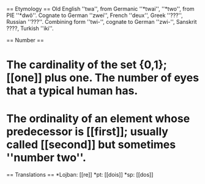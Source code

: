 == Etymology ==
Old English ''twa'', from Germanic ''*twai'', ''*two'', from PIE ''*dwô''. Cognate to German ''zwei'', French ''deux'', Greek ''???'', Russian ''???''. Combining form ''twi-'', cognate to German ''zwi-'', Sanskrit ????, Turkish ''iki''.

== Number ==
# The cardinality of the set {0,1}; [[one]] plus one. The number of eyes that a typical human has.
# The ordinality of an element whose predecessor is [[first]]; usually called [[second]] but sometimes ''number two''.

== Translations ==
*Lojban: [[re]]
*pt: [[dois]]
*sp: [[dos]]